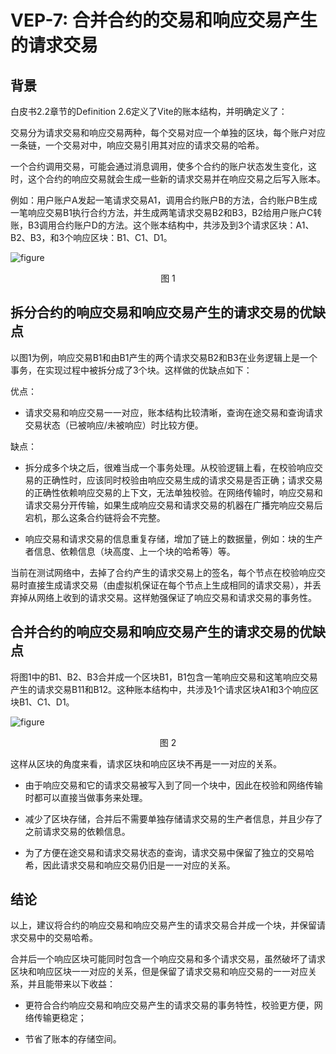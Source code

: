 # VEP-7: 合并合约的交易和响应交易产生的请求交易

## 背景

白皮书2.2章节的Definition 2.6定义了Vite的账本结构，并明确定义了：

交易分为请求交易和响应交易两种，每个交易对应一个单独的区块，每个账户对应一条链，一个交易对中，响应交易引用其对应的请求交易的哈希。

一个合约调用交易，可能会通过消息调用，使多个合约的账户状态发生变化，这时，这个合约的响应交易就会生成一些新的请求交易并在响应交易之后写入账本。

例如：用户账户A发起一笔请求交易A1，调用合约账户B的方法，合约账户B生成一笔响应交易B1执行合约方法，并生成两笔请求交易B2和B3，B2给用户账户C转账，B3调用合约账户D的方法。这个账本结构中，共涉及到3个请求区块：A1、B2、B3，和3个响应区块：B1、C1、D1。

![figure](~/images/vep6-no-merge.png)<div align="center">图 1</div>

## 拆分合约的响应交易和响应交易产生的请求交易的优缺点

以图1为例，响应交易B1和由B1产生的两个请求交易B2和B3在业务逻辑上是一个事务，在实现过程中被拆分成了3个块。这样做的优缺点如下：

优点：

* 请求交易和响应交易一一对应，账本结构比较清晰，查询在途交易和查询请求交易状态（已被响应/未被响应）时比较方便。

缺点：

* 拆分成多个块之后，很难当成一个事务处理。从校验逻辑上看，在校验响应交易的正确性时，应该同时校验由响应交易生成的请求交易是否正确；请求交易的正确性依赖响应交易的上下文，无法单独校验。在网络传输时，响应交易和请求交易分开传输，如果生成响应交易和请求交易的机器在广播完响应交易后宕机，那么这条合约链将会不完整。

* 响应交易和请求交易的信息重复存储，增加了链上的数据量，例如：块的生产者信息、依赖信息（块高度、上一个块的哈希等）等。

当前在测试网络中，去掉了合约产生的请求交易上的签名，每个节点在校验响应交易时直接生成请求交易（由虚拟机保证在每个节点上生成相同的请求交易），并丢弃掉从网络上收到的请求交易。这样勉强保证了响应交易和请求交易的事务性。

## 合并合约的响应交易和响应交易产生的请求交易的优缺点

将图1中的B1、B2、B3合并成一个区块B1，B1包含一笔响应交易和这笔响应交易产生的请求交易B11和B12。这种账本结构中，共涉及1个请求区块A1和3个响应区块B1、C1、D1。

![figure](~/images/vep6-merge.png)<div align="center">图 2</div>

这样从区块的角度来看，请求区块和响应区块不再是一一对应的关系。

* 由于响应交易和它的请求交易被写入到了同一个块中，因此在校验和网络传输时都可以直接当做事务来处理。

* 减少了区块存储，合并后不需要单独存储请求交易的生产者信息，并且少存了之前请求交易的依赖信息。

* 为了方便在途交易和请求交易状态的查询，请求交易中保留了独立的交易哈希，因此请求交易和响应交易仍旧是一一对应的关系。

## 结论

以上，建议将合约的响应交易和响应交易产生的请求交易合并成一个块，并保留请求交易中的交易哈希。

合并后一个响应区块可能同时包含一个响应交易和多个请求交易，虽然破坏了请求区块和响应区块一一对应的关系，但是保留了请求交易和响应交易的一一对应关系，并且能带来以下收益：

* 更符合合约响应交易和响应交易产生的请求交易的事务特性，校验更方便，网络传输更稳定；

* 节省了账本的存储空间。
